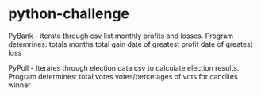 # python-challenge

PyBank - iterate through csv list monthly profits and losses. Program detemrines:
    totals months
    total gain
    date of greatest profit
    date of greatest loss

PyPoll - Iterates through election data csv to calculate election results. Program determines:
    total votes
    votes/percetages of vots for candites
    winner